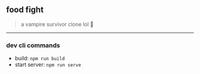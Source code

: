 food fight
---
> a vampire survivor clone lol :shrug:

---
### dev cli commands
- build: `npm run build`
- start server: `npm run serve`
